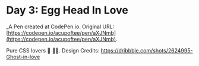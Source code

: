 # Day 3: Egg Head In Love
 _A Pen created at CodePen.io. Original URL: [https://codepen.io/acupoftee/pen/aXJNmb](https://codepen.io/acupoftee/pen/aXJNmb).

 Pure CSS lovers 🍳 💖👻.  Design Credits: https://dribbble.com/shots/2624995-Ghost-in-love
